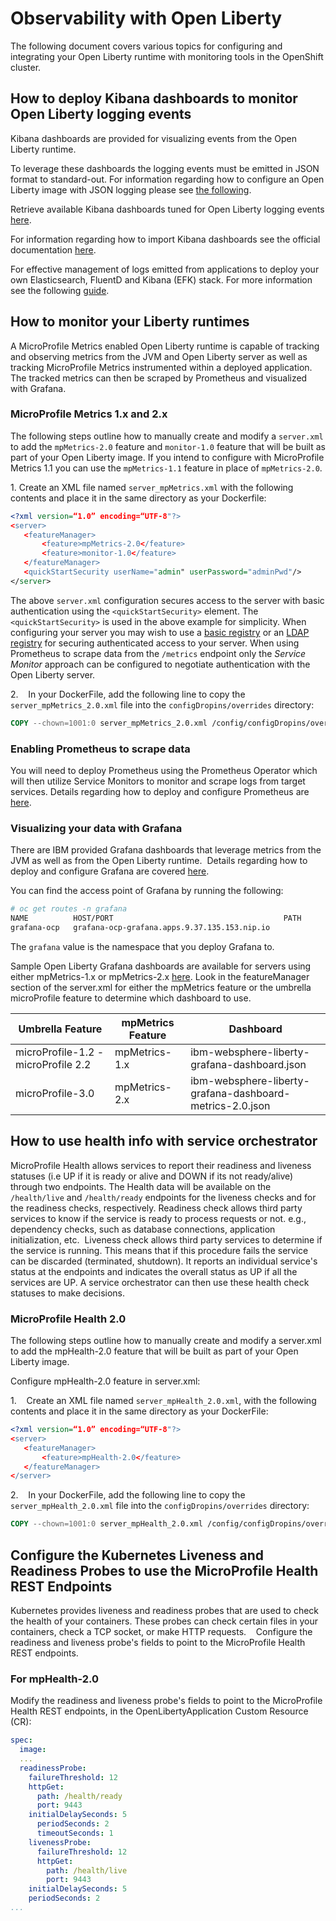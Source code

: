

# Observability with Open Liberty


The following document covers various topics for configuring and integrating your Open Liberty runtime with monitoring tools in the OpenShift cluster.

## How to deploy Kibana dashboards to monitor Open Liberty logging events  

Kibana dashboards are provided for visualizing events from the Open Liberty runtime.

To leverage these dashboards the logging events must be emitted in JSON format to standard-out. For information regarding how to configure an Open Liberty image with JSON logging please see [the following](https://github.com/OpenLiberty/ci.docker#logging).

Retrieve available Kibana dashboards tuned for Open Liberty logging events [here](https://github.com/OpenLiberty/open-liberty-operator/tree/master/deploy/dashboards/logging).

For information regarding how to import Kibana dashboards see the official documentation [here](https://www.elastic.co/guide/en/kibana/5.6/loading-a-saved-dashboard.html).

For effective management of logs emitted from applications to deploy your own Elasticsearch, FluentD and Kibana (EFK) stack. For more information see the following [guide](https://kabanero.io/guides/app-logging/). 

## How to monitor your Liberty runtimes  

A MicroProfile Metrics enabled Open Liberty runtime is capable of tracking and observing metrics from the JVM and Open Liberty server as well as tracking MicroProfile Metrics instrumented within a deployed application. The tracked metrics can then be scraped by Prometheus and visualized with Grafana.

### MicroProfile Metrics 1.x and 2.x

The following steps outline how to manually create and modify a `server.xml` to add the `mpMetrics-2.0` feature and `monitor-1.0` feature that will be built as part of your Open Liberty image.  If you intend to configure with MicroProfile Metrics 1.1 you can use the `mpMetrics-1.1` feature in place of `mpMetrics-2.0`.

1. Create an XML file named `server_mpMetrics.xml` with the following contents and place it in the same directory as your Dockerfile:


```XML
<?xml version=“1.0” encoding=“UTF-8"?>
<server>
   <featureManager>
       <feature>mpMetrics-2.0</feature>
       <feature>monitor-1.0</feature>
   </featureManager>
   <quickStartSecurity userName="admin" userPassword="adminPwd"/>
</server>
```


The above `server.xml` configuration secures access to the server with basic authentication using the `<quickStartSecurity>` element. The `<quickStartSecurity>` is used in the above example for simplicity. When configuring your server you may wish to use a [basic registry](https://www.ibm.com/support/knowledgecenter/en/SSEQTP_liberty/com.ibm.websphere.wlp.doc/ae/twlp_sec_basic_registry.html) or an [LDAP registry](https://www.ibm.com/support/knowledgecenter/en/SSEQTP_liberty/com.ibm.websphere.wlp.doc/ae/twlp_sec_ldap.html) for securing authenticated access to your server. When using Prometheus to scrape data from the `/metrics` endpoint only the _Service Monitor_ approach can be configured to negotiate authentication with the Open Liberty server. 


2.    In your DockerFile, add the following line to copy the `server_mpMetrics_2.0.xml` file into the `configDropins/overrides` directory:


```DockerFile
COPY --chown=1001:0 server_mpMetrics_2.0.xml /config/configDropins/overrides/
```

### Enabling Prometheus to scrape data 


You will need to deploy Prometheus using the Prometheus Operator which will then utilize Service Monitors to monitor and scrape logs from target services. Details regarding how to deploy and configure Prometheus are [here](https://kabanero.io/guides/app-monitoring/#option-a-deploy-prometheus-prometheus-operator).

### Visualizing your data with Grafana


There are IBM provided Grafana dashboards that leverage metrics from the JVM as well as from the Open Liberty runtime.  Details regarding how to deploy and configure Grafana are covered [here](https://kabanero.io/guides/app-monitoring#deploy-grafana).


You can find the access point of Grafana by running the following:


```bash
# oc get routes -n grafana
NAME          HOST/PORT                                      PATH      SERVICES      PORT      TERMINATION   WILDCARD
grafana-ocp   grafana-ocp-grafana.apps.9.37.135.153.nip.io             grafana-ocp   <all>     reencrypt     None
```

The `grafana` value is the namespace that you deploy Grafana to.

Sample Open Liberty Grafana dashboards are available for servers using either mpMetrics-1.x or mpMetrics-2.x [here](https://github.com/OpenLiberty/open-liberty-operator/tree/master/deploy/dashboards/metrics). Look in the featureManager section of the server.xml for either the mpMetrics feature or the umbrella microProfile feature to determine which dashboard to use.

|Umbrella Feature|  mpMetrics Feature | Dashboard|
|---|---|---|
|microProfile-1.2 - microProfile 2.2 |mpMetrics-1.x|ibm-websphere-liberty-grafana-dashboard.json|
|microProfile-3.0 |mpMetrics-2.x|       ibm-websphere-liberty-grafana-dashboard-metrics-2.0.json|

## How to use health info with service orchestrator  


MicroProfile Health allows services to report their readiness and liveness statuses (i.e UP if it is ready or alive and DOWN if its not ready/alive) through two endpoints. The Health data will be available on the `/health/live` and `/health/ready` endpoints for the liveness checks and for the readiness checks, respectively.
Readiness check allows third party services to know if the service is ready to process requests or not. e.g., dependency checks, such as database connections, application initialization, etc. 
Liveness check allows third party services to determine if the service is running. This means that if this procedure fails the service can be discarded (terminated, shutdown). It reports an individual service's status at the endpoints and indicates the overall status as UP if all the services are UP. A service orchestrator can then use these health check statuses to make decisions.


### MicroProfile Health 2.0

 The following steps outline how to manually create and modify a server.xml to add the mpHealth-2.0 feature that will be built as part of your Open Liberty image.


Configure mpHealth-2.0 feature in server.xml:


1.    Create an XML file named `server_mpHealth_2.0.xml`, with the following contents and place it in the same directory as your DockerFile:


```XML
<?xml version=“1.0” encoding=“UTF-8"?>
<server>
   <featureManager>
       <feature>mpHealth-2.0</feature>
   </featureManager>
</server>
```


2.    In your DockerFile, add the following line to copy the `server_mpHealth_2.0.xml` file into the `configDropins/overrides` directory:


```DockerFile
COPY --chown=1001:0 server_mpHealth_2.0.xml /config/configDropins/overrides/
```


## Configure the Kubernetes Liveness and Readiness Probes to use the MicroProfile Health REST Endpoints


Kubernetes provides liveness and readiness probes that are used to check the health of your containers. These probes can check certain files in your containers, check a TCP socket, or make HTTP requests.
  
Configure the readiness and liveness probe's fields to point to the MicroProfile Health REST endpoints.

### For mpHealth-2.0


Modify the readiness and liveness probe's fields to point to the MicroProfile Health REST endpoints, in the OpenLibertyApplication Custom Resource (CR):


```YAML
spec:
  image:
  ...
  readinessProbe:
    failureThreshold: 12
    httpGet:
      path: /health/ready
      port: 9443
    initialDelaySeconds: 5
      periodSeconds: 2
      timeoutSeconds: 1
    livenessProbe:
      failureThreshold: 12
      httpGet:
        path: /health/live
        port: 9443
    initialDelaySeconds: 5
    periodSeconds: 2
...
```